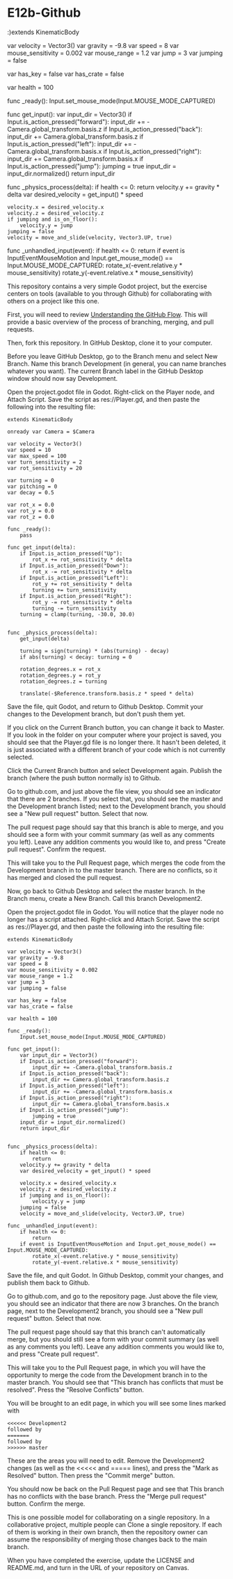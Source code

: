 # E12b-Github

:)extends KinematicBody

var velocity = Vector3()
var gravity = -9.8
var speed = 8
var mouse_sensitivity = 0.002
var mouse_range = 1.2
var jump = 3
var jumping = false

var has_key = false
var has_crate = false

var health = 100

func _ready():
	Input.set_mouse_mode(Input.MOUSE_MODE_CAPTURED)

func get_input():
	var input_dir = Vector3()
	if Input.is_action_pressed("forward"):
		input_dir += -Camera.global_transform.basis.z
	if Input.is_action_pressed("back"):
		input_dir += Camera.global_transform.basis.z
	if Input.is_action_pressed("left"):
		input_dir += -Camera.global_transform.basis.x
	if Input.is_action_pressed("right"):
		input_dir += Camera.global_transform.basis.x
	if Input.is_action_pressed("jump"):
		jumping = true
	input_dir = input_dir.normalized()
	return input_dir


func _physics_process(delta):
	if health <= 0:
		return
	velocity.y += gravity * delta
	var desired_velocity = get_input() * speed
	
	velocity.x = desired_velocity.x
	velocity.z = desired_velocity.z
	if jumping and is_on_floor():
		velocity.y = jump
	jumping = false
	velocity = move_and_slide(velocity, Vector3.UP, true)

func _unhandled_input(event):
	if health <= 0:
		return
	if event is InputEventMouseMotion and Input.get_mouse_mode() == Input.MOUSE_MODE_CAPTURED:
		rotate_x(-event.relative.y * mouse_sensitivity)
		rotate_y(-event.relative.x * mouse_sensitivity)

This repository contains a very simple Godot project, but the exercise centers on tools (available to you through Github) for collaborating with others on a project like this one. 

First, you will need to review [Understanding the GitHub Flow](https://guides.github.com/introduction/flow/). This will provide a basic overview of the process of branching, merging, and pull requests.

Then, fork this repository. In GitHub Desktop, clone it to your computer.

Before you leave GitHub Desktop, go to the Branch menu and select New Branch. Name this branch Development (in general, you can name branches whatever you want). The current Branch label in the GitHub Desktop window should now say Development.

Open the project.godot file in Godot. Right-click on the Player node, and Attach Script. Save the script as res://Player.gd, and then paste the following into the resulting file:

```
extends KinematicBody

onready var Camera = $Camera

var velocity = Vector3()
var speed = 10
var max_speed = 100
var turn_sensitivity = 2
var rot_sensitivity = 20

var turning = 0
var pitching = 0
var decay = 0.5

var rot_x = 0.0
var rot_y = 0.0
var rot_z = 0.0

func _ready():
	pass

func get_input(delta):
	if Input.is_action_pressed("Up"):
		rot_x += rot_sensitivity * delta
	if Input.is_action_pressed("Down"):
		rot_x -= rot_sensitivity * delta
	if Input.is_action_pressed("Left"):
		rot_y += rot_sensitivity * delta
		turning += turn_sensitivity
	if Input.is_action_pressed("Right"):
		rot_y -= rot_sensitivity * delta
		turning -= turn_sensitivity
	turning = clamp(turning, -30.0, 30.0)


func _physics_process(delta):
	get_input(delta)

	turning = sign(turning) * (abs(turning) - decay)
	if abs(turning) < decay: turning = 0
	
	rotation_degrees.x = rot_x
	rotation_degrees.y = rot_y
	rotation_degrees.z = turning
	
	translate(-$Reference.transform.basis.z * speed * delta)
```

Save the file, quit Godot, and return to Github Desktop. Commit your changes to the Development branch, but don't push them yet.

If you click on the Current Branch button, you can change it back to Master. If you look in the folder on your computer where your project is saved, you should see that the Player.gd file is no longer there. It hasn't been deleted, it is just associated with a different branch of your code which is not currently selected.

Click the Current Branch button and select Development again. Publish the branch (where the push button normally is) to Github.

Go to github.com, and  just above the file view, you should see an indicator that there are 2 branches. If you select that, you should see the master and the Development branch listed; next to the Development branch, you should see a "New pull request" button. Select that now.

The pull request page should say that this branch is able to merge, and you should see a form with your commit summary (as well as any comments you left). Leave any addition comments you would like to, and press "Create pull request". Confirm the request.

This will take you to the Pull Request page, which merges the code from the Development branch in to the master branch. There are no conflicts, so it has merged and closed the pull request.

Now, go back to Github Desktop and select the master branch. In the Branch menu, create a New Branch. Call this branch Development2.

Open the project.godot file in Godot. You will notice that the player node no longer has a script attached. Right-click and Attach Script. Save the script as res://Player.gd, and then paste the following into the resulting file:

```
extends KinematicBody

var velocity = Vector3()
var gravity = -9.8
var speed = 8
var mouse_sensitivity = 0.002
var mouse_range = 1.2
var jump = 3
var jumping = false

var has_key = false
var has_crate = false

var health = 100

func _ready():
	Input.set_mouse_mode(Input.MOUSE_MODE_CAPTURED)

func get_input():
	var input_dir = Vector3()
	if Input.is_action_pressed("forward"):
		input_dir += -Camera.global_transform.basis.z
	if Input.is_action_pressed("back"):
		input_dir += Camera.global_transform.basis.z
	if Input.is_action_pressed("left"):
		input_dir += -Camera.global_transform.basis.x
	if Input.is_action_pressed("right"):
		input_dir += Camera.global_transform.basis.x
	if Input.is_action_pressed("jump"):
		jumping = true
	input_dir = input_dir.normalized()
	return input_dir


func _physics_process(delta):
	if health <= 0:
		return
	velocity.y += gravity * delta
	var desired_velocity = get_input() * speed
	
	velocity.x = desired_velocity.x
	velocity.z = desired_velocity.z
	if jumping and is_on_floor():
		velocity.y = jump
	jumping = false
	velocity = move_and_slide(velocity, Vector3.UP, true)

func _unhandled_input(event):
	if health <= 0:
		return
	if event is InputEventMouseMotion and Input.get_mouse_mode() == Input.MOUSE_MODE_CAPTURED:
		rotate_x(-event.relative.y * mouse_sensitivity)
		rotate_y(-event.relative.x * mouse_sensitivity)
```

Save the file, and quit Godot. In Github Desktop, commit your changes, and publish them back to Github.

Go to github.com, and go to the repository page. Just above the file view, you should see an indicator that there are now 3 branches. On the branch page, next to the Development2 branch, you should see a "New pull request" button. Select that now.

The pull request page should say that this branch can't automatically merge, but you should still see a form with your commit summary (as well as any comments you left). Leave any addition comments you would like to, and press "Create pull request".

This will take you to the Pull Request page, in which you will have the opportunity to merge the code from the Development branch in to the master branch. You should see that "This branch has conflicts that must be resolved". Press the "Resolve Conflicts" button.

You will be brought to an edit page, in which you will see some lines marked with 

```
<<<<<< Development2
followed by 
=======
followed by 
>>>>>> master
```

These are the areas you will need to edit. Remove the Development2 changes (as well as the <<<<< and ===== lines), and press the "Mark as Resolved" button. Then press the "Commit merge" button.

You should now be back on the Pull Request page and see that This branch has no conflicts with the base branch. Press the "Merge pull request" button. Confirm the merge.

This is one possible model for collaborating on a single repository. In a collaborative project, multiple people can Clone a single repository. If each of them is working in their own branch, then the repository owner can assume the responsibility of merging those changes back to the main branch. 

When you have completed the exercise, update the LICENSE and README.md, and turn in the URL of your repository on Canvas.
